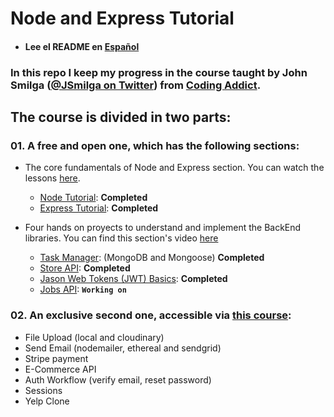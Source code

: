 # Node and Express Tutorial

- #### Lee el README en [Español](./README_ES.md)

### In this repo I keep my progress in the course taught by John Smilga ([@JSmilga on Twitter](https://twitter.com/john_smilga)) from [Coding Addict](https://www.youtube.com/channel/UCMZFwxv5l-XtKi693qMJptA).
 
## The course is divided in two parts:

 ### 01. A free and open one, which has the following sections:

* The core fundamentals of Node and Express section. You can watch the lessons [here](https://www.youtube.com/watch?v=TNV0_7QRDwY).
    *  [Node Tutorial](./01-node-tutorial/): __Completed__
    *  [Express Tutorial](./02-express-tutorial/): __Completed__


* Four hands on proyects to understand and implement the BackEnd libraries. You can find this section's video [here](https://www.youtube.com/watch?v=rltfdjcXjmk) 

  * [Task Manager](./03-task-manager/): (MongoDB and Mongoose) __Completed__
  * [Store API](./04-store-api/): __Completed__
  * [Jason Web Tokens (JWT) Basics](./05-JWT-Basics/): __Completed__
  * [Jobs API](./06-Jobs-API/): __`Working on`__




### 02. An exclusive second one, accessible via [this course](https://www.udemy.com/course/nodejs-tutorial-and-projects-course/?referralCode=E94792BEAE9ADD204BC7):

  * File Upload (local and cloudinary)
  * Send Email (nodemailer, ethereal and sendgrid)
  * Stripe payment
  * E-Commerce API
  * Auth Workflow (verify email, reset password)
  * Sessions
  * Yelp Clone 
